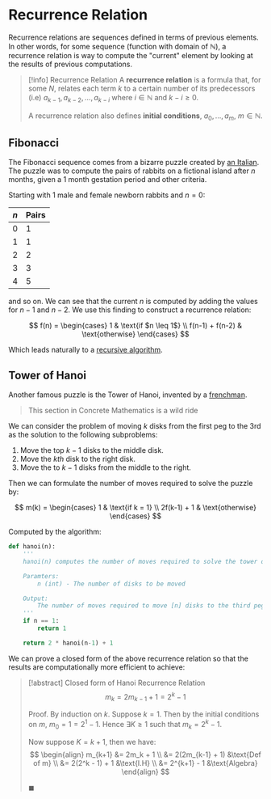 # Recurrence Relation

Recurrence relations are sequences defined in terms of previous elements. In other words, for some sequence (function with domain of $\mathbb{N}$), a recurrence relation is way to compute the "current" element by looking at the results of previous computations.

> [!info] Recurrence Relation
> A **recurrence relation** is a formula that, for some $N$, relates each term $k$ to a certain number of its predecessors (i.e) $a_{k-1}, a_{k-2}, \dots, a_{k-i}$ where $i \in \mathbb{N}$ and $k - i \geq 0$.
>
> A recurrence relation also defines **initial conditions**, $a_0, \dots, a_m$, $m \in \mathbb{N}$.

## Fibonacci

The Fibonacci sequence comes from a bizarre puzzle created by [an Italian](https://en.wikipedia.org/wiki/Fibonacci). The puzzle was to compute the pairs of rabbits on a fictional island after $n$ months, given a 1 month gestation period and other criteria.

Starting with 1 male and female newborn rabbits and $n = 0$:

| $n$ | Pairs |
| --- | ----- |
| 0   | 1     |
| 1   | 1     |
| 2   | 2     |
| 3   | 3     |
| 4   | 5     |

and so on. We can see that the current $n$ is computed by adding the values for $n - 1$ and $n - 2$. We use this finding to construct a recurrence relation:

$$
f(n) =
\begin{cases}
1 & \text{if $n \leq 1$} \\
f(n-1) + f(n-2) & \text{otherwise}
\end{cases}
$$

Which leads naturally to a [recursive algorithm](fibonacci.ipynb).

## Tower of Hanoi

Another famous puzzle is the Tower of Hanoi, invented by a [frenchman](https://en.wikipedia.org/wiki/Tower_of_Hanoi).

> This section in Concrete Mathematics is a wild ride

We can consider the problem of moving $k$ disks from the first peg to the 3rd as the solution to the following subproblems:

1. Move the top $k-1$ disks to the middle disk.
2. Move the $kth$ disk to the right disk.
3. Move the to $k-1$ disks from the middle to the right.

Then we can formulate the number of moves required to solve the puzzle by:

$$
m(k) =
\begin{cases}
1 & \text{if k = 1} \\
2f(k-1) + 1 & \text{otherwise}
\end{cases}
$$

Computed by the algorithm:

```python
def hanoi(n):
	'''
	hanoi(n) computes the number of moves required to solve the tower of hanoi given [n] disks.

	Paramters:
		n (int) - The number of disks to be moved

	Output:
		The number of moves required to move [n] disks to the third peg.
	'''
	if n == 1:
		return 1

	return 2 * hanoi(n-1) + 1
```

We can prove a closed form of the above recurrence relation so that the results are computationally more efficient to achieve:

> [!abstract] Closed form of Hanoi Recurrence Relation
> $$
> m_k = 2m_{k-1} + 1 = 2^k - 1
> $$
>
> Proof.
> By induction on $k$. Suppose $k = 1$. Then by the initial conditions on $m$, $m_0 = 1 = 2^1 - 1$. Hence $\exists K \geq 1$ such that $m_k = 2^k - 1$.
>
> Now suppose $K = k + 1$, then we have:
> $$
> \begin{align}
> m_{k+1} &= 2m_k + 1 \\
> &= 2(2m_{k-1} + 1) &\text{Def of m} \\
> &= 2(2^k - 1) + 1 &\text{I.H} \\
> &= 2^{k+1} - 1 &\text{Algebra}
> \end{align}
> $$
>
> $\blacksquare$